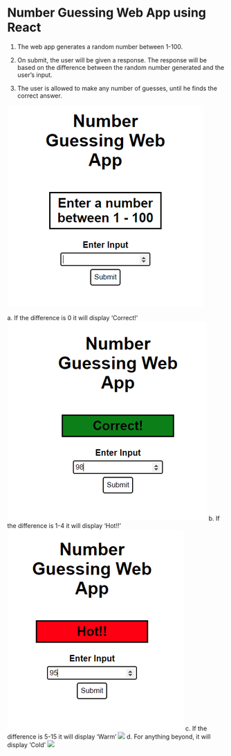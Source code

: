 # 			Number Guessing Web App using React



1. The web app generates a random number between 1-100. 

2. On submit, the user will be given a response. The response will be based on the difference between the random number
generated and the user’s input.

3. The user is allowed to make any number of guesses, until he finds the correct
answer.

<img src="images/RctGusApp.PNG"></img>

a. If the difference is 0 it will display ‘Correct!’
<img src="images/Correct.PNG"></img>
b. If the difference is 1-4 it will display ‘Hot!!’ 
<img src="images/Hot.PNG"></img>
c. If the difference is 5-15 it will display ‘Warm’
<img src="images/Warm’.PNG"></img>
d. For anything beyond, it will display ‘Cold’ 
<img src="images/Cold’.PNG"></img>